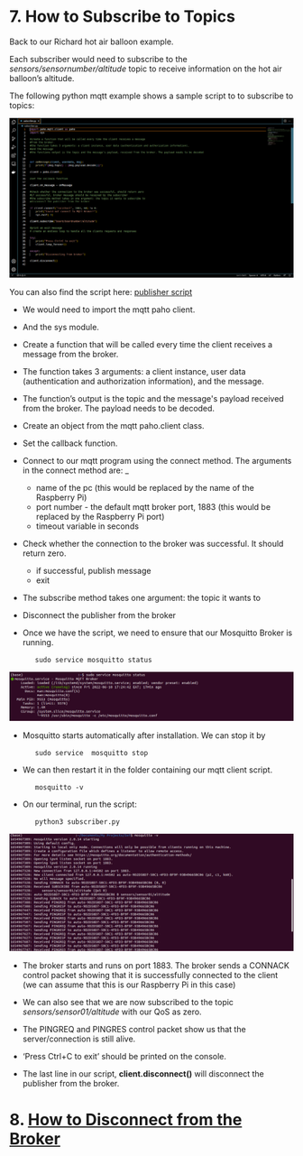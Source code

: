 # 7. How to Subscribe to Topics

Back to our Richard hot air balloon example.

Each subscriber would need to subscribe to the *sensors/sensornumber/altitude* topic to receive information on the hot air balloon’s altitude.

The following python mqtt example shows a sample script to to subscribe to topics:

![subscriber script](/Eclipse_Paho/Subscriber%20Script.png)

You can also find the script here: [publisher script](/subscriber.py) 

- We would need to import the mqtt paho client.

- And the sys module.

- Create a function that will be called every time the client receives a message from the broker.

- The function takes 3 arguments: a client instance, user data (authentication and authorization information), and the message.

- The function’s output is the topic and the message's payload received from the broker. The payload needs to be decoded.

- Create an object from the mqtt paho.client class.

- Set the callback function.

- Connect to our mqtt program using the connect method. The arguments in the connect method are:
_
    - name of the pc (this would be replaced by the name of the Raspberry Pi)
    - port number - the default mqtt broker port, 1883 (this would be replaced by the Raspberry Pi port)
    - timeout variable in seconds

- Check whether the connection to the broker was successful. It should return zero.

    - if successful, publish message
    - exit

- The subscribe method takes one argument: the topic it wants to
- Disconnect the publisher from the broker

- Once we have the script, we need to ensure that our Mosquitto Broker is running. 

         sudo service mosquitto status

![mosquitto broker status](/Eclipse_Paho/broker%203.png)

- Mosquitto starts automatically after installation. We can stop it by 

         sudo service  mosquitto stop

- We can then restart it in the folder containing our mqtt client script.

         mosquitto -v

- On our terminal, run the script:

         python3 subscriber.py

![mosquitto broker restart](/Eclipse_Paho/subscriber.png)

- The broker starts and runs on port 1883. The broker sends a CONNACK control packet showing that it is successfully connected to the client (we can assume that this is our Raspberry Pi in this case)

- We can also see that we are now subscribed to the topic *sensors/sensor01/altitude* with our QoS as zero.

- The PINGREQ and PINGRES control packet show us that the server/connection is still alive.

- ‘Press Ctrl+C to exit’ should be printed on the console. 

- The last line in our script, **client.disconnect()** will disconnect the publisher from the broker.


# 8. [How to Disconnect from the Broker](/Eclipse_Paho/08_how_to_disconnect_from_the_broker.md)